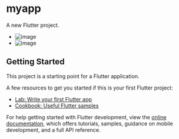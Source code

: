 # myapp

A new Flutter project.
- ![image](https://github.com/user-attachments/assets/59a80d36-2698-43c3-9f99-f69b4bccacc5)
- ![image](https://github.com/user-attachments/assets/6c0f102c-51e1-44b3-b75c-d73253da2e55)


## Getting Started

This project is a starting point for a Flutter application.

A few resources to get you started if this is your first Flutter project:

- [Lab: Write your first Flutter app](https://docs.flutter.dev/get-started/codelab)
- [Cookbook: Useful Flutter samples](https://docs.flutter.dev/cookbook)

For help getting started with Flutter development, view the
[online documentation](https://docs.flutter.dev/), which offers tutorials,
samples, guidance on mobile development, and a full API reference.
